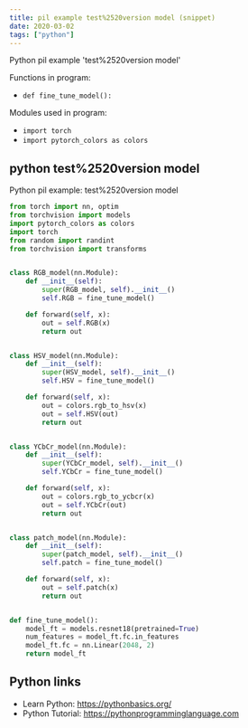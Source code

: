 ```yaml
---
title: pil example test%2520version model (snippet)
date: 2020-03-02
tags: ["python"]
---
```

Python pil example 'test%2520version model'

Functions in program: 
* `def fine_tune_model():`

Modules used in program: 
* `import torch`
* `import pytorch_colors as colors`

## python test%2520version model

Python pil example: test%2520version model

```python
from torch import nn, optim
from torchvision import models
import pytorch_colors as colors
import torch
from random import randint
from torchvision import transforms


class RGB_model(nn.Module):
    def __init__(self):
        super(RGB_model, self).__init__()
        self.RGB = fine_tune_model()

    def forward(self, x):
        out = self.RGB(x)
        return out


class HSV_model(nn.Module):
    def __init__(self):
        super(HSV_model, self).__init__()
        self.HSV = fine_tune_model()

    def forward(self, x):
        out = colors.rgb_to_hsv(x)
        out = self.HSV(out)
        return out


class YCbCr_model(nn.Module):
    def __init__(self):
        super(YCbCr_model, self).__init__()
        self.YCbCr = fine_tune_model()

    def forward(self, x):
        out = colors.rgb_to_ycbcr(x)
        out = self.YCbCr(out)
        return out


class patch_model(nn.Module):
    def __init__(self):
        super(patch_model, self).__init__()
        self.patch = fine_tune_model()

    def forward(self, x):
        out = self.patch(x)
        return out


def fine_tune_model():
    model_ft = models.resnet18(pretrained=True)
    num_features = model_ft.fc.in_features
    model_ft.fc = nn.Linear(2048, 2)
    return model_ft


```

## Python links

- Learn Python: https://pythonbasics.org/
- Python Tutorial: https://pythonprogramminglanguage.com
